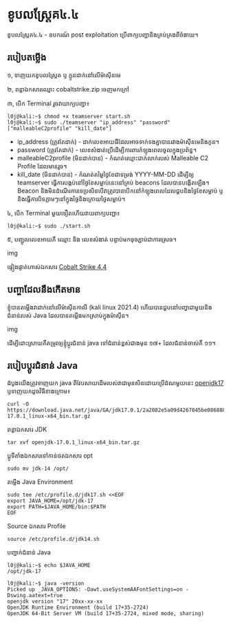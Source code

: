 # ខូបលស្ត្រែគ៤.៤
ខូបលស្ត្រែគ៤.៤ - ឧបករណ៍ post exploitation ប្រើពាក្យបញ្ជានិងគ្រប់គ្រងពីចំងាយ។

## របៀបតម្លើង
១, ទាញយកខូបលស្ត្រែគ ឫ ក្លូនដាក់នៅលើម៉ាស៊ីនមេ

២, ពន្លាឯកសារឈ្មោះ cobaltstrike.zip ចេញមកក្រៅ

៣, បើក Terminal រួចវាយាក្យបញ្ជា៖
~~~console
l0j@kali:~$ chmod +x teamserver start.sh
l0j@kali:~$ sudo ./teamserver "ip_address" "password" ["malleableC2profile" "kill_date"]
~~~
* ip_address (ត្រូវតែដាក់) - ដាក់លេខអាយផីដែលអាចទាក់ទងគ្នាបានរវាងម៉ាស៊ីនមេនិងកូន។
* password (ត្រូវតែដាក់) - លេខសំងាត់ប្រើដើម្បីការពារកំឡុងពេលចូលក្នុងប្រព័ន្ធ។
* malleableC2profile (មិនដាក់បាន) - កំណត់ឈ្មោះជាក់លាក់របស់ Malleable C2 Profile ដែលមានរួច។
* kill_date (មិនដាក់បាន) - កំណត់តម្លៃថ្ងៃខែជាទម្រង់ YYYY-MM-DD ដើម្បីឲ្យ teamserver ធ្វើការបង្កប់នៅថ្ងៃខែសម្លាប់នេះនៅគ្រប់ beacons ដែលបានបង្កើតឡើង។ Beacon និងមិនដំណើរការទេប្រសិនបើវាត្រូវបានបើកនៅកំឡុងពេលដែលជួបនិងថ្ងៃខែសម្លាប់ ឫ និងធ្វើការបិទភ្លាមៗនៅក្នុងថ្ងៃនិងក្រោយថ្ងៃសម្លាប់។

៤, បើក Terminal មួយទឿតហើយវាយពាក្យបញ្ជា៖
~~~console
l0j@kali:~$ sudo ./start.sh
~~~
៥, បញ្ជូលលេខអាយភី ឈ្មោះ និង លេខសំងាត់ បន្ទាប់មកចុចភ្ជាប់ជាការស្រេច។

img

ផ្ទៀងផ្ទាត់ហាស់ឯកសារ [Cobalt Strike 4.4](https://verify.cobaltstrike.com)

## បញ្ហាដែលនឹងកើតមាន
ខ្ញុំបានតម្លើងវាដាក់នៅលើម៉ាស៊ីនកាលី (kali linux 2021.4) ហើយបានជួបនៅបញ្ហាជាមួយនិងជំនាន់របស់ Java ដែលបានតម្លើងមកស្រាប់ក្នុងម៉ាស៊ីន។

img

ដើម្បីដោះស្រាយគឺតម្រូវឲ្យខ្ញុំប្ដូរជំនាន់ java ទៅជំនាន់ខ្ពស់ជាងមុន ១៧+ ដែលជំនាន់ចាស់គឺ ១១។

## របៀបប្ដូរជំនាន់ Java

ដំបូងយើងត្រូវទាញយក java ពីវែបសាយដើមរបស់វាជាមុនសិនដោយប្រើដំណមួយនេះ [openjdk17](https://download.java.net/java/GA/jdk17.0.1/2a2082e5a09d4267845be086888add4f/12/GPL/openjdk-17.0.1_linux-x64_bin.tar.gz) ឫទាញយកដូចវិធីខាងក្រោម៖

~~~console 
curl -O https://download.java.net/java/GA/jdk17.0.1/2a2082e5a09d4267845be086888add4f/12/GPL/openjdk-17.0.1_linux-x64_bin.tar.gz
~~~

ពន្លាឯកសារ JDK

~~~console 
tar xvf openjdk-17.0.1_linux-x64_bin.tar.gz
~~~
ប្ដូទីតាំងឯកសារទៅកាន់ថតឯកសារ opt

~~~console 
sudo mv jdk-14 /opt/
~~~

តម្លើង Java Environment

~~~console 
sudo tee /etc/profile.d/jdk17.sh <<EOF
export JAVA_HOME=/opt/jdk-17
export PATH=$JAVA_HOME/bin:$PATH
EOF
~~~

Source ឯកសារ Profile

~~~console
source /etc/profile.d/jdk14.sh
~~~

បញ្ជាក់ជំនាន់ Java

~~~console
l0j@kali:~$ echo $JAVA_HOME
/opt/jdk-17

l0j@kali:~$ java -version
Picked up _JAVA_OPTIONS: -Dawt.useSystemAAFontSettings=on -Dswing.aatext=true
openjdk version "17" 20xx-xx-xx
OpenJDK Runtime Environment (build 17+35-2724)
OpenJDK 64-Bit Server VM (build 17+35-2724, mixed mode, sharing)
~~~

















